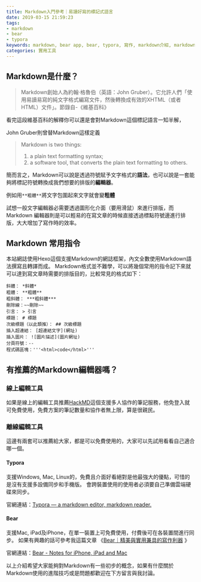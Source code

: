 ```yaml
---
title: Markdown入門參考｜易讀好寫的標記式語言
date: 2019-03-15 21:59:23
tags: 
- markdown
- bear
- typora
keywords: markdown, bear app, bear, typora, 寫作, markdown介紹, markdown入門
categories: 實用工具
---
```


## Markdown是什麼？
> Markdown創始人為約翰·格魯伯（英語：John Gruber）。它允許人們「使用易讀易寫的純文字格式編寫文件，然後轉換成有效的XHTML（或者 HTML）文件」。節錄自-《維基百科》

看完這段維基百科的解釋你可以還是會對Markdown這個標記語言一知半解，

John Gruber則曾替Markdown這樣定義
> Markdown is two things:
> 1. a plain text formatting syntax;
> 2. a software tool, that converts the plain text formatting to others.
<!--more-->
簡而言之，Markdown可以說是透過符號賦予文字格式的**語法**，也可以說是一套能夠將標記符號轉換成我們想要的排版的**編輯器**。

例如用`**粗體**`將文字包圍起來文字就會變**粗體**

試想一般文字編輯器必需要透過圖形化介面（要用滑鼠）來進行排版，而 Markdown 編輯器則是可以輕易的在寫文章的時候直接透過標點符號邊進行排版，大大增加了寫作時的效率。

## Markdown 常用指令
本站網誌使用Hexo這個支援Markdown的網誌框架，內文全數使用Markdown語法撰寫且轉譯而成。 Markdown格式並不難學，可以將幾個常用的指令記下來就可以達到寫文章時需要的排版目的，比較常見的格式如下：
```
斜體： *斜體* 
粗體： **粗體** 
粗斜體： ***粗斜體*** 
刪除線：~~刪除~~ 
引言： > 引言 
標題： # 標題
次級標題（以此類推）： ## 次級標題
插入超連結： [超連結文字](網址) 
插入圖片： ![圖片描述](圖片網址) 
分頁符號：--
程式碼區塊：'''<html>code</html>'''
```

## 有推薦的Markdown編輯器嗎？
### 線上編輯工具
如果是線上的編輯工具推薦[HackMD](https://hackmd.io/)這個支援多人協作的筆記服務，他免登入就可免費使用，免費方案的筆記數量和協作者無上限，算是很親民。

### 離線編輯工具
這邊有兩套可以推薦給大家，都是可以免費使用的，大家可以先試用看看自己適合哪一個。
#### Typora
支援Windows, Mac, Linux的，免費且介面好看絕對是他最強大的優點，可惜的是沒有支援多設備同步和手機版。
會跨裝置使用的使用者必須要自己準備雲端硬碟來同步。

官網連結：[Typora — a markdown editor, markdown reader.](https://typora.io/)
#### Bear
支援Mac, iPad及iPhone，在單一裝置上可免費使用，付費後可在各裝置間進行同步。
如果有興趣的話可參考我這篇文章 《[Bear｜精美與實用兼具的寫作利器](https://www.larrynote.com/%E5%AF%A6%E7%94%A8%E5%B7%A5%E5%85%B7/Bear%EF%BD%9C%E7%B2%BE%E7%BE%8E%E8%88%87%E5%AF%A6%E7%94%A8%E5%85%BC%E5%85%B7%E7%9A%84%E5%AF%AB%E4%BD%9C%E5%88%A9%E5%99%A8/) 》

官網連結：[Bear - Notes for iPhone, iPad and Mac](https://bear.app/)

以上介紹希望大家能夠對Markdown有一些初步的概念，如果有什麼關於Markdown使用的進階技巧或是問題都歡迎在下方留言與我討論。